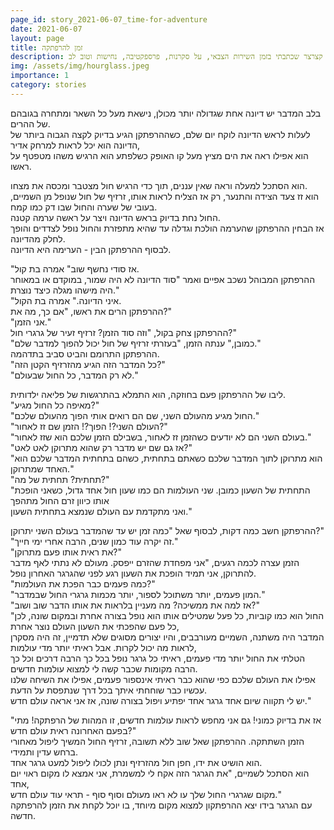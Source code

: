 ```yaml
---
page_id: story_2021-06-07_time-for-adventure
date: 2021-06-07
layout: page
title: זמן להרפתקה
description: סיפור קצרצר שכתבתי בזמן השירות הצבאי, על סקרנות, פרספקטיבה, נחישות וטוב לב.
img: /assets/img/hourglass.jpeg
importance: 1
category: stories
---
```


בלב המדבר יש דיונה אחת שגדולה יותר מכולן, נישאת מעל כל השאר ומתחרה בגובהם של ההרים.  
לעלות לראש הדיונה לוקח יום שלם, כשההרפתקן הגיע בדיוק לקצה הגבוה ביותר של הדיונה הוא יכל לראות למרחק אדיר,  
הוא אפילו ראה את הים מציץ מעל קו האופק כשלפתע הוא הרגיש משהו מטפטף על ראשו.

הוא הסתכל למעלה וראה שאין עננים, תוך כדי הרגיש חול מצטבר ומכסה את מצחו.  
הוא זז צעד הצידה והתנער, רק אז הצליח לראות אותו, זרזיף של חול שנופל מן השמיים, בעובי של שערה והחול שבו דק כמו קמח.  
החול נחת בדיוק בראש הדיונה ויצר על ראשה ערמה קטנה.  
אז הבחין ההרפתקן שהערמה הולכת וגדלה עד שהיא מתפזרת והחול נופל לצדדים והופך לחלק מהדיונה.  
לבסוף ההרפתקן הבין - הערימה היא הדיונה.

"אז סודי נחשף שוב" אמרה בת קול.  
ההרפתקן המבוהל נשכב אפיים ואמר "סוד הדיונה לא היה שמור, במוקדם או במאוחר היה מישהו מגלה כיצד נוצרת."  
"איני הדיונה." אמרה בת הקול.  
ההרפתקן הרים את ראשו, "אם כך, מה את?"  
"אני הזמן."  
ההרפתקן צחק בקול, "וזה סוד הזמן? זרזיף זעיר של גרגרי חול?"  
"כמובן," ענתה הזמן, "בעזרתי זרזיף של חול יכול להפוך למדבר שלם."  
ההרפתקן התרומם והביט סביב בתדהמה.  
"כל המדבר הזה הגיע מהזרזיף הקטן הזה?"  
"לא רק המדבר, כל החול שבעולם."

ליבו של ההרפתקן פעם בחוזקה, הוא התמלא בהתרגשות של פליאה ילדותית.  
"מאיפה כל החול מגיע?"  
"החול מגיע מהעולם השני, שם הם רואים אותי הפוך מהעולם שלכם."  
"העולם השני?! הפוך?! הזמן שם זז לאחור?"  
"בעולם השני הם לא יודעים כשהזמן זז לאחור, בשבילם הזמן שלכם הוא שזז לאחור."  
"אז גם שם יש מדבר רק שהוא מתרוקן לאט לאט?"  
"הוא מתרוקן לתוך המדבר שלכם כשאתם בתחתית, כשהם בתחתית המדבר שלכם הוא האחד שמתרוקן."  
"תחתית? תחתית של מה?"  
"התחתית של השעון כמובן. שני העולמות הם כמו שעון חול אחד גדול, כשאני הופכת אותו כיוון זרם החול מתהפך  
ואני מתקדמת עם העולם שנמצא בתחתית השעון."

ההרפתקן חשב כמה דקות, לבסוף שאל "כמה זמן יש עד שהמדבר בעולם השני יתרוקן?"  
"זה יקרה עוד כמון שנים, הרבה אחרי ימי חייך."  
"את ראית אותו פעם מתרוקן?"  
הזמן עצרה לכמה רגעים, "אני מפחדת שהזרם ייפסק. מעולם לא נתתי לאף מדבר להתרוקן, אני תמיד הופכת את השעון רגע לפני שהגרגר האחרון נופל.  
"כמה פעמים כבר הפכת את העולמות?"  
"המון פעמים, יותר משתוכל לספור, יותר מכמות גרגרי החול שבמדבר."  
"אז למה את ממשיכה? מה מעניין בלראות את אותו הדבר שוב ושוב?"  
"החול הוא כמו קוביות, כל פעל שמטילים אותו הוא נופל בצורה אחרת ובמקום שונה, לכן כל פעם שהפכתי את השעון העולם נוצר אחרת,  
המדבר היה משתנה, השמיים מעורבבים, והיו יצורים מסוגים שלא תדמיין, זה היה מסקרן לראות מה יכול לקרות. אבל ראיתי יותר מדי עולמות,  
הטלתי את החול יותר מדי פעמים, ראיתי כל גרגר נופל בכל כך הרבה דרכים וכל כך הרבה מקומות שכבר קשה לי למצוא עולמות חדשים.  
אפילו את העולם שלכם כפי שהוא כבר ראיתי אינספור פעמים, אפילו את השיחה שלנו עכשיו כבר שוחחתי איתך בכל דרך שנתפסת על הדעת.  
יש לי תקווה שיום אחד גרגר אחד יפתיע ויפול בצורה שונה, אז אני אראה עולם חדש."

"אז את בדיוק כמוני! גם אני מחפש לראות עולמות חדשים, זו המהות של הרפתקה! מתי בפעם האחרונה ראית עולם חדש?"  
הזמן השתתקה. ההרפתקן שאל שוב ללא תשובה, זרזיף החול המשיך ליפול מאחורי ברחש עדין ותמידי.  
הוא הושיט את ידו, חפן חול מהזרזיף ונתן לכולו ליפול למעט גרגר אחד.  
הוא הסתכל לשמיים, "את הגרגר הזה אקח לי למשמרת, אני אמצא לו מקום ראוי יום אחד,  
מקום שגרגרי החול שלך עו לא ראו מעולם וסוף סוף - תראי עוד עולם חדש."  
עם הגרגר בידו יצא ההרפתקון למצוא מקום מיוחד, בו יוכל לקחת את הזמן להרפתקה חדשה.
